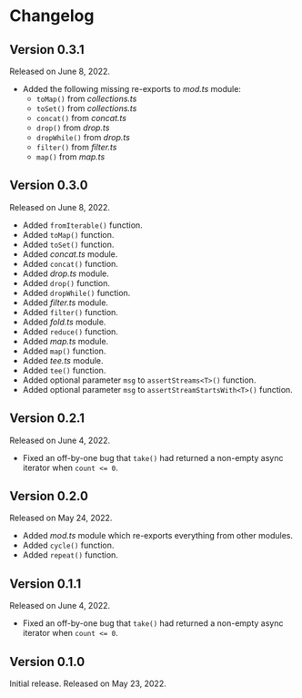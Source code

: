 <!-- deno-fmt-ignore-file -->

Changelog
=========

Version 0.3.1
-------------

Released on June 8, 2022.

 -  Added the following missing re-exports to *mod.ts* module:
     -  `toMap()` from *collections.ts*
     -  `toSet()` from *collections.ts*
     -  `concat()` from *concat.ts*
     -  `drop()` from *drop.ts*
     -  `dropWhile()` from *drop.ts*
     -  `filter()` from *filter.ts*
     -  `map()` from *map.ts*


Version 0.3.0
-------------

Released on June 8, 2022.

 -  Added `fromIterable()` function.
 -  Added `toMap()` function.
 -  Added `toSet()` function.
 -  Added *concat.ts* module.
 -  Added `concat()` function.
 -  Added *drop.ts* module.
 -  Added `drop()` function.
 -  Added `dropWhile()` function.
 -  Added *filter.ts* module.
 -  Added `filter()` function.
 -  Added *fold.ts* module.
 -  Added `reduce()` function.
 -  Added *map.ts* module.
 -  Added `map()` function.
 -  Added *tee.ts* module.
 -  Added `tee()` function.
 -  Added optional parameter `msg` to `assertStreams<T>()` function.
 -  Added optional parameter `msg` to `assertStreamStartsWith<T>()` function.


Version 0.2.1
-------------

Released on June 4, 2022.

 -  Fixed an off-by-one bug that `take()` had returned a non-empty async
    iterator when `count <= 0`.


Version 0.2.0
-------------

Released on May 24, 2022.

 -  Added *mod.ts* module which re-exports everything from other modules.
 -  Added `cycle()` function.
 -  Added `repeat()` function.


Version 0.1.1
-------------

Released on June 4, 2022.

 -  Fixed an off-by-one bug that `take()` had returned a non-empty async
    iterator when `count <= 0`.


Version 0.1.0
-------------

Initial release.  Released on May 23, 2022.
